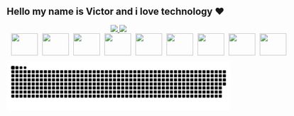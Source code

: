 ## Hello my name is Victor and i love technology ❤️
<div align="center">
  <a href="https://github.com/vbell0">
  <img height="180em" src="https://github-readme-stats.vercel.app/api?username=vbell0&show_icons=true&theme=gruvbox&include_all_commits=true&count_private=true"/>
  <img height="180em" src="https://github-readme-stats.vercel.app/api/top-langs/?username=vbell0&layout=compact&langs_count=7&theme=gruvbox"/>
</div>

<div style="display: flex;gap: 10px;"></br>
  <img src="https://cdn.jsdelivr.net/gh/devicons/devicon/icons/docker/docker-plain.svg" height="50" width="60"/>
  <img src="https://cdn.jsdelivr.net/gh/devicons/devicon/icons/amazonwebservices/amazonwebservices-original.svg" height="50" width="60" />
  <img src="https://cdn.jsdelivr.net/gh/devicons/devicon/icons/elixir/elixir-original.svg" height="50" width="60" />
  <img src="https://cdn.jsdelivr.net/gh/devicons/devicon/icons/lua/lua-plain.svg" height="50" width="60" />
  <img src="https://cdn.jsdelivr.net/gh/devicons/devicon/icons/prometheus/prometheus-original.svg" height="50" width="60" />
  <img src="https://cdn.jsdelivr.net/gh/devicons/devicon/icons/grafana/grafana-original.svg" height="50" width="60" />
  <img src="https://cdn.jsdelivr.net/gh/devicons/devicon/icons/python/python-original.svg" height="50" width="60" />
  <img src="https://cdn.jsdelivr.net/gh/devicons/devicon/icons/kubernetes/kubernetes-plain.svg" height="50" width="60" />
  <img src="https://cdn.jsdelivr.net/gh/devicons/devicon/icons/ansible/ansible-original.svg" height="50" width="60" />
</div>

![Snake animation](https://github.com/vbell0/vbell0/blob/output/github-snake-dark.svg)
